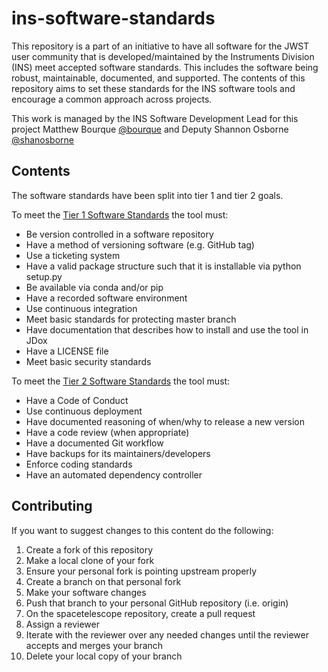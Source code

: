 # ins-software-standards 

This repository is a part of an initiative to have all software for the JWST user community that is developed/maintained by the Instruments Division (INS) meet accepted software standards. This includes the software being robust, maintainable, documented, and supported. The contents of this repository aims to set these standards for the INS software tools and encourage a common approach across projects.

This work is managed by the INS Software Development Lead for this project Matthew Bourque [@bourque](https://github.com/bourque) and Deputy Shannon Osborne [@shanosborne](https://github.com/shanosborne)

## Contents

The software standards have been split into tier 1 and tier 2 goals.

To meet the [Tier 1 Software Standards](tier1_standards/tier1_standards_overview.md) the tool must:
- Be version controlled in a software repository
- Have a method of versioning software (e.g. GitHub tag)
- Use a ticketing system
- Have a valid package structure such that it is installable via python setup.py
- Be available via conda and/or pip
- Have a recorded software environment
- Use continuous integration
- Meet basic standards for protecting master branch
- Have documentation that describes how to install and use the tool in JDox
- Have a LICENSE file 
- Meet basic security standards

To meet the [Tier 2 Software Standards](tier2_standards/tier2_standards_overview.md) the tool must:
- Have a Code of Conduct
- Use continuous deployment
- Have documented reasoning of when/why to release a new version
- Have a code review (when appropriate)
- Have a documented Git workflow
- Have backups for its maintainers/developers
- Enforce coding standards
- Have an automated dependency controller


## Contributing

If you want to suggest changes to this content do the following:
1. Create a fork of this repository
2. Make a local clone of your fork
3. Ensure your personal fork is pointing upstream properly
4. Create a branch on that personal fork
5. Make your software changes
6. Push that branch to your personal GitHub repository (i.e. origin)
7. On the spacetelescope repository, create a pull request
8. Assign a reviewer
9. Iterate with the reviewer over any needed changes until the reviewer accepts and merges your branch
10. Delete your local copy of your branch
